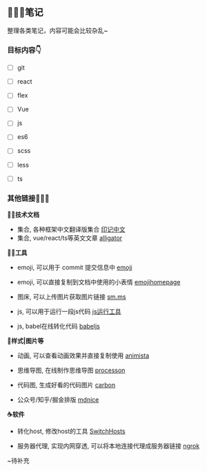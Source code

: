 ## 🥝🍓🍍笔记

整理各类笔记，内容可能会比较杂乱~

### 目标内容👇

* [ ] git
* [ ] react
* [ ] flex
* [ ] Vue
* [ ] js
* [ ] es6
* [ ] scss
* [ ] less
* [ ] ts



### 其他链接🚀🚀🚀

**👩‍💻技术文档**

- 集合, 各种框架中文翻译版集合 [印记中文](https://docschina.org/)
- 集合, vue/react/ts等英文文章 [alligator](https://alligator.io/)

**👩‍🔧工具**

- emoji, 可以用于 commit 提交信息中 [emoji](https://emoji.muan.co/)
- emoji, 可以直接复制到文档中使用的小表情 [emojihomepage](http://emojihomepage.com/)

- 图床, 可以上传图片获取图片链接 [sm.ms](https://sm.ms/)

- js, 可以用于运行一段js代码 [js运行工具](https://www.sojson.com/runjs.html)

- js, babel在线转化代码 [babeljs](https://babeljs.io/)

**🎨样式|图片等**

- 动画, 可以查看动画效果并直接复制使用 [animista](https://animista.net/)

- 思维导图, 在线制作思维导图 [processon](https://www.processon.com/)

- 代码图, 生成好看的代码图片 [carbon](https://carbon.now.sh/)

- 公众号/知乎/掘金排版 [mdnice](https://mdnice.com/)

**☕软件**

- 转化host, 修改host的工具 [SwitchHosts](https://oldj.github.io/SwitchHosts/)

- 服务器代理, 实现内网穿透, 可以将本地连接代理成服务器链接 [ngrok](https://ngrok.com/)

~待补充
